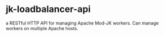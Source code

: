 # jk-loadbalancer-api

a RESTful HTTP API for managing Apache Mod-JK workers.  Can manage workers on multiple Apache hosts.
